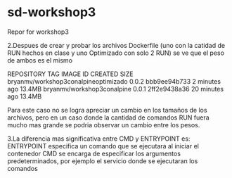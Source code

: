 # sd-workshop3
Repor for workshop3

2.Despues de crear y probar los archivos Dockerfile (uno con la catidad de RUN hechos en clase 
y uno Optimizado con solo 2 RUN) se ve que el peso de ambos es el mismo

REPOSITORY                             TAG                 IMAGE ID            CREATED             SIZE
bryanmv/workshop3conalpineoptimizado   0.0.2               bbb9ee94b733        2 minutes ago       13.4MB
bryanmv/workshop3conalpine             0.0.1               2ff2e9438a36        20 minutes ago      13.4MB


Para este caso no se logra apreciar un cambio en los tamaños de los archivos, pero en un caso donde 
la cantidad de comandos RUN fuera mucho mas grande se podria observar un cambio entre los pesos.


3.La diferencia mas significativa entre CMD y ENTRYPOINT es: 
ENTRYPOINT especifica un comando que se ejecutara al iniciar el contenedor
CMD se encarga de especificar los argumentos predeterminados, por ejemplo 
el servicio donde se ejecutaran los comandos

